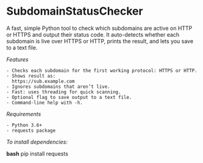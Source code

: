 # SubdomainStatusChecker

A fast, simple Python tool to check which subdomains are active on HTTP or HTTPS and output their status code.
It auto-detects whether each subdomain is live over HTTPS or HTTP, prints the result, and lets you save to a text file.

*Features*

    - Checks each subdomain for the first working protocol: HTTPS or HTTP.
    - Shows result as:
      https://sub.example.com
    - Ignores subdomains that aren’t live.
    - Fast: uses threading for quick scanning.
    - Optional flag to save output to a text file.
    - Command-line help with -h.

*Requirements*

    - Python 3.6+
    - requests package

*To install dependencies:*

**bash**
pip install requests
